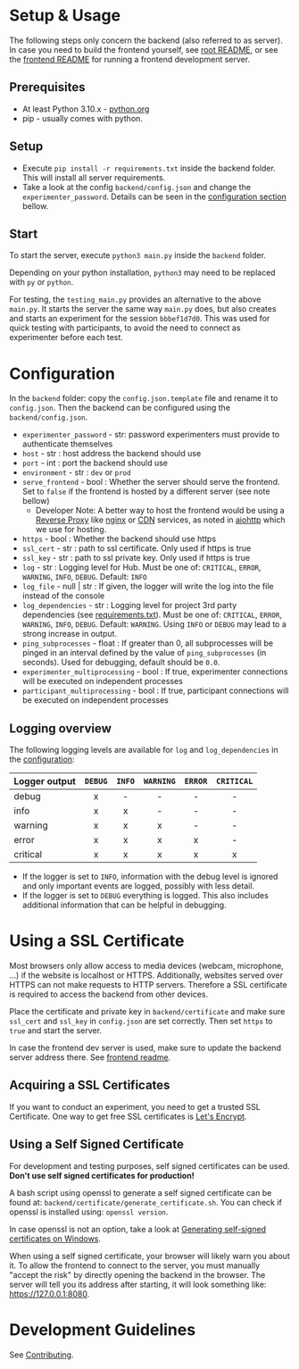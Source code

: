 # Setup & Usage

The following steps only concern the backend (also referred to as server). In case you need to build the frontend yourself, see [root README](../README.md#building--starting), or see the [frontend README](../frontend/README.md) for running a frontend development server.

## Prerequisites

-   At least Python 3.10.x - [python.org](https://www.python.org/)
-   pip - usually comes with python.

## Setup

-   Execute `pip install -r requirements.txt` inside the backend folder. This will install all server requirements.
-   Take a look at the config `backend/config.json` and change the `experimenter_password`. Details can be seen in the [configuration section](#configuration) bellow.

## Start

To start the server, execute `python3 main.py` inside the `backend` folder.

Depending on your python installation, `python3` may need to be replaced with `py` or `python`.

For testing, the `testing_main.py` provides an alternative to the above `main.py`. It starts the server the same way `main.py` does, but also creates and starts an experiment for the session `bbbef1d7d0`. This was used for quick testing with participants, to avoid the need to connect as experimenter before each test.

# Configuration

In the `backend` folder: copy the `config.json.template` file and rename it to `config.json`.
Then the backend can be configured using the `backend/config.json`.

-   `experimenter_password` - str: password experimenters must provide to authenticate themselves
-   `host` - str : host address the backend should use
-   `port` - int : port the backend should use
-   `environment` - str : `dev` or `prod`
-   `serve_frontend` - bool : Whether the server should serve the frontend. Set to `false` if the frontend is hosted by a different server (see note bellow)
    -   Developer Note: A better way to host the frontend would be using a [Reverse Proxy](https://en.wikipedia.org/wiki/Reverse_proxy) like [nginx](https://nginx.org/) or [CDN](https://en.wikipedia.org/wiki/Content_delivery_network) services, as noted in [aiohttp](https://docs.aiohttp.org/en/stable/web_advanced.html?highlight=static#static-file-handling) which we use for hosting.
-   `https` - bool : Whether the backend should use https
-   `ssl_cert` - str : path to ssl certificate. Only used if https is true
-   `ssl_key` - str : path to ssl private key. Only used if https is true
-   `log` - str : Logging level for Hub. Must be one of: `CRITICAL`, `ERROR`, `WARNING`, `INFO`, `DEBUG`. Default: `INFO`
-   `log_file` - null | str : If given, the logger will write the log into the file instead of the console
-   `log_dependencies` - str : Logging level for project 3rd party dependencies (see [requirements.txt](./requirements.txt)). Must be one of: `CRITICAL`, `ERROR`, `WARNING`, `INFO`, `DEBUG`. Default: `WARNING`. Using `INFO` or `DEBUG` may lead to a strong increase in output.
-   `ping_subprocesses` - float : If greater than 0, all subprocesses will be pinged in an interval defined by the value of `ping_subprocesses` (in seconds). Used for debugging, default should be `0.0`.
-   `experimenter_multiprocessing` - bool : If true, experimenter connections will be executed on independent processes
-   `participant_multiprocessing` - bool : If true, participant connections will be executed on independent processes

## Logging overview

The following logging levels are available for `log` and `log_dependencies` in the [configuration](#configuration):

| Logger output | `DEBUG` | `INFO` | `WARNING` | `ERROR` | `CRITICAL` |
| ------------- | :-----: | :----: | :-------: | :-----: | :--------: |
| debug         |    x    |   -    |     -     |    -    |     -      |
| info          |    x    |   x    |     -     |    -    |     -      |
| warning       |    x    |   x    |     x     |    -    |     -      |
| error         |    x    |   x    |     x     |    x    |     -      |
| critical      |    x    |   x    |     x     |    x    |     x      |

-   If the logger is set to `INFO`, information with the debug level is ignored and only important events are logged, possibly with less detail.
-   If the logger is set to `DEBUG` everything is logged. This also includes additional information that can be helpful in debugging.

# Using a SSL Certificate

Most browsers only allow access to media devices (webcam, microphone, ...) if the website is localhost or HTTPS. Additionally, websites served over HTTPS can not make requests to HTTP servers. Therefore a SSL certificate is required to access the backend from other devices.

Place the certificate and private key in `backend/certificate` and make sure `ssl_cert` and `ssl_key` in `config.json` are set correctly.
Then set `https` to `true` and start the server.

In case the frontend dev server is used, make sure to update the backend server address there. See [frontend readme](./../frontend/README.md#configuring-the-development-server).

## Acquiring a SSL Certificates

If you want to conduct an experiment, you need to get a trusted SSL Certificate. One way to get free SSL certificates is [Let's Encrypt](https://letsencrypt.org/).

## Using a Self Signed Certificate

For development and testing purposes, self signed certificates can be used. **Don't use self signed certificates for production!**

A bash script using openssl to generate a self signed certificate can be found at: `backend/certificate/generate_certificate.sh`. You can check if openssl is installed using: `openssl version`.

In case openssl is not an option, take a look at [Generating self-signed certificates on Windows](https://medium.com/the-new-control-plane/generating-self-signed-certificates-on-windows-7812a600c2d8).

When using a self signed certificate, your browser will likely warn you about it.
To allow the frontend to connect to the server, you must manually "accept the risk" by directly opening the backend in the browser. The server will tell you its address after starting, it will look something like: https://127.0.0.1:8080.

# Development Guidelines

See [Contributing](./../CONTRIBUTING.md).
